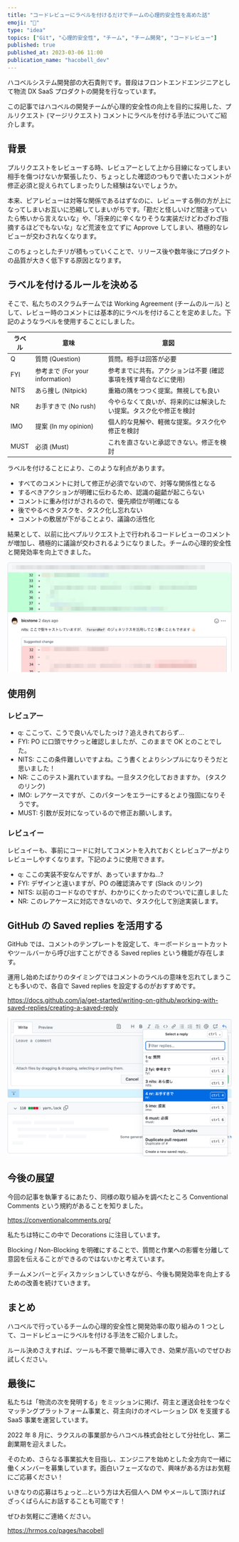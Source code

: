 ```yaml
---
title: "コードレビューにラベルを付けるだけでチームの心理的安全性を高めた話"
emoji: "💌"
type: "idea"
topics: ["Git", "心理的安全性", "チーム", "チーム開発", "コードレビュー"]
published: true
published_at: 2023-03-06 11:00
publication_name: "hacobell_dev"
---
```


ハコベルシステム開発部の大石貴則です。普段はフロントエンドエンジニアとして物流 DX SaaS プロダクトの開発を行なっています。

この記事ではハコベルの開発チームが心理的安全性の向上を目的に採用した、プルリクエスト (マージリクエスト) コメントにラベルを付ける手法についてご紹介します。

## 背景

プルリクエストをレビューする時、レビュアーとして上から目線になってしまい相手を傷つけないか緊張したり、ちょっとした確認のつもりで書いたコメントが修正必須と捉えられてしまったりした経験はないでしょうか。

本来、ピアレビューは対等な関係であるはずなのに、レビューする側の方が上になってしまいお互いに恐縮してしまいがちです。「勘だと怪しいけど間違っていたら怖いから言えないな」や、「将来的に辛くなりそうな実装だけどわざわざ指摘するほどでもないな」など荒波を立てずに Approve してしまい、積極的なレビューが交わされなくなります。

このちょっとしたチリが積もっていくことで、リリース後や数年後にプロダクトの品質が大きく低下する原因となります。

## ラベルを付けるルールを決める

そこで、私たちのスクラムチームでは Working Agreement (チームのルール) として、レビュー時のコメントには基本的にラベルを付けることを定めました。下記のようなラベルを使用することにしました。

| ラベル | 意味                            | 意図                                                               |
| ------ | ------------------------------- | ------------------------------------------------------------------ |
| Q      | 質問 (Question)                 | 質問。相手は回答が必要                                             |
| FYI    | 参考まで (For your information) | 参考までに共有。アクションは不要 (確認事項を残す場合などに使用)    |
| NITS   | あら捜し (Nitpick)              | 重箱の隅をつつく提案。無視しても良い                               |
| NR     | お手すきで (No rush)            | 今やらなくて良いが、将来的には解決したい提案。タスク化や修正を検討 |
| IMO    | 提案 (In my opinion)            | 個人的な見解や、軽微な提案。タスク化や修正を検討                   |
| MUST   | 必須 (Must)                     | これを直さないと承認できない。修正を検討                           |

ラベルを付けることにより、このような利点があります。

- すべてのコメントに対して修正が必須でないので、対等な関係性となる
- するべきアクションが明確に伝わるため、認識の齟齬が起こらない
- コメントに重み付けがされるので、優先順位が明確になる
- 後でやるべきタスクを、タスク化し忘れない
- コメントの敷居が下がることより、議論の活性化

結果として、以前に比べプルリクエスト上で行われるコードレビューのコメントが増加し、積極的に議論が交わされるようになりました。チームの心理的安全性と開発効率を向上できました。

![GitHub のスクリーンショット。大石貴則が「nits: ここで型キャストしていますが、forwardRefのジェネリクスを活用してこう書くこともできます」というレビューコメントを残している。](/images/code-review-comment-prefix/image01.png)

## 使用例

### レビュアー

- q: ここって、こうで良いんでしたっけ？追えきれておらず...
- FYI: PO に口頭でサクっと確認しましたが、このままで OK とのことでした。
- NITS: ここの条件難しいですよね。こう書くとよりシンプルになりそうだと思いました！
- NR: ここのテスト漏れていますね。一旦タスク化しておきますか。 (タスクのリンク)
- IMO: レアケースですが、このパターンをエラーにするとより強固になりそうです。
- MUST: 引数が反対になっているので修正お願いします。

### レビュイー

レビュイーも、事前にコードに対してコメントを入れておくとレビュアーがよりレビューしやすくなります。下記のように使用できます。

- q: ここの実装不安なんですが、あっていますかね...?
- FYI: デザインと違いますが、PO の確認済みです (Slack のリンク)
- NITS: 以前のコードなのですが、わかりにくかったのでついでに直しました
- NR: このレアケースに対応できないので、タスク化して別途実装します。

## GitHub の Saved replies を活用する

GitHub では、コメントのテンプレートを設定して、キーボードショートカットやツールバーから呼び出すことができる Saved replies という機能が存在します。

運用し始めたばかりのタイミングではコメントのラベルの意味を忘れてしまうことも多いので、各自で Saved replies を設定するのがおすすめです。

https://docs.github.com/ja/get-started/writing-on-github/working-with-saved-replies/creating-a-saved-reply

![GitHub のスクリーンショット。ツールバーの「Select a reply」を選択してポップオーバーを展開した状態。前述 6 つのラベルの選択肢が表示されており、いずれかを選択して貼り付けることができるようになっている。](/images/code-review-comment-prefix/image02.png)

## 今後の展望

今回の記事を執筆するにあたり、同様の取り組みを調べたところ Conventional Comments という規約があることを知りました。

https://conventionalcomments.org/

私たちは特にこの中で Decorations に注目しています。

Blocking / Non-Blocking を明確にすることで、質問と作業への影響を分離して意図を伝えることができるのではないかと考えています。

チームメンバーとディスカッションしていきながら、今後も開発効率を向上するための改善を続けていきます。

## まとめ

ハコベルで行っているチームの心理的安全性と開発効率の取り組みの 1 つとして、コードレビューにラベルを付ける手法をご紹介しました。

ルール決めさえすれば、ツールも不要で簡単に導入でき、効果が高いのでぜひお試しください。

## 最後に

私たちは「物流の次を発明する」をミッションに掲げ、荷主と運送会社をつなぐマッチングプラットフォーム事業と、荷主向けのオペレーション DX を支援する SaaS 事業を運営しています。

2022 年 8 月に、ラクスルの事業部からハコベル株式会社として分社化し、第二創業期を迎えました。

そのため、さらなる事業拡大を目指し、エンジニアを始めとした全方向で一緒に働くメンバーを募集しています。面白いフェーズなので、興味がある方はお気軽にご応募ください！

<!-- textlint-disable ja-technical-writing/ja-no-redundant-expression -->いきなりの応募はちょっと...という方は大石個人へ DM やメールして頂ければざっくばらんにお話することも可能です！<!-- textlint-enable -->

ぜひお気軽にご連絡ください。

https://hrmos.co/pages/hacobell

